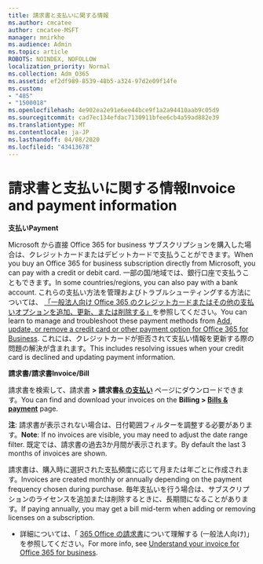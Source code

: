 ```yaml
---
title: 請求書と支払いに関する情報
ms.author: cmcatee
author: cmcatee-MSFT
manager: mnirkhe
ms.audience: Admin
ms.topic: article
ROBOTS: NOINDEX, NOFOLLOW
localization_priority: Normal
ms.collection: Adm_O365
ms.assetid: ef2df989-8539-48b5-a324-97d2e09f14fe
ms.custom:
- "485"
- "1500018"
ms.openlocfilehash: 4e902ea2e91e6ee44bce9f1a2a94410aab9c05d9
ms.sourcegitcommit: cad7ec134efdac7130911bfee6cb4a59ad882e39
ms.translationtype: MT
ms.contentlocale: ja-JP
ms.lasthandoff: 04/08/2020
ms.locfileid: "43413678"
---
```

# <a name="invoice-and-payment-information"></a><span data-ttu-id="24e7e-102">請求書と支払いに関する情報</span><span class="sxs-lookup"><span data-stu-id="24e7e-102">Invoice and payment information</span></span>

<span data-ttu-id="24e7e-103">**支払い**</span><span class="sxs-lookup"><span data-stu-id="24e7e-103">**Payment**</span></span>

<span data-ttu-id="24e7e-104">Microsoft から直接 Office 365 for business サブスクリプションを購入した場合は、クレジットカードまたはデビットカードで支払うことができます。</span><span class="sxs-lookup"><span data-stu-id="24e7e-104">When you buy an Office 365 for business subscription directly from Microsoft, you can pay with a credit or debit card.</span></span>  <span data-ttu-id="24e7e-105">一部の国/地域では、銀行口座で支払うこともできます。</span><span class="sxs-lookup"><span data-stu-id="24e7e-105">In some countries/regions, you can also pay with a bank account.</span></span>  <span data-ttu-id="24e7e-106">これらの支払い方法を管理およびトラブルシューティングする方法については、 [「一般法人向け Office 365 のクレジットカードまたはその他の支払いオプションを追加、更新、または削除する」](https://go.microsoft.com/fwlink/?linkid=2118133)を参照してください。</span><span class="sxs-lookup"><span data-stu-id="24e7e-106">You can learn to manage and troubleshoot these payment methods from [Add, update, or remove a credit card or other payment option for Office 365 for Business](https://go.microsoft.com/fwlink/?linkid=2118133).</span></span>  <span data-ttu-id="24e7e-107">これには、クレジットカードが拒否されて支払い情報を更新する際の問題の解決が含まれます。</span><span class="sxs-lookup"><span data-stu-id="24e7e-107">This includes resolving issues when your credit card is declined and updating payment information.</span></span>

<span data-ttu-id="24e7e-108">**請求書/請求書**</span><span class="sxs-lookup"><span data-stu-id="24e7e-108">**Invoice/Bill**</span></span>

<span data-ttu-id="24e7e-109">請求書を検索して、請求書 **> 請求書[& の支払い](https://go.microsoft.com/fwlink/p/?linkid=848039)** ページにダウンロードできます。</span><span class="sxs-lookup"><span data-stu-id="24e7e-109">You can find and download your invoices on the **Billing > [Bills & payment](https://go.microsoft.com/fwlink/p/?linkid=848039)** page.</span></span>  

<span data-ttu-id="24e7e-110">**注**: 請求書が表示されない場合は、日付範囲フィルターを調整する必要があります。</span><span class="sxs-lookup"><span data-stu-id="24e7e-110">**Note**: If no invoices are visible, you may need to adjust the date range filter.</span></span>  <span data-ttu-id="24e7e-111">既定では、請求書の過去3か月間が表示されます。</span><span class="sxs-lookup"><span data-stu-id="24e7e-111">By default the last 3 months of invoices are shown.</span></span>

<span data-ttu-id="24e7e-112">請求書は、購入時に選択された支払頻度に応じて月または年ごとに作成されます。</span><span class="sxs-lookup"><span data-stu-id="24e7e-112">Invoices are created monthly or annually depending on the payment frequency chosen during purchase.</span></span>  <span data-ttu-id="24e7e-113">毎年支払いを行う場合は、サブスクリプションのライセンスを追加または削除するときに、長期間になることがあります。</span><span class="sxs-lookup"><span data-stu-id="24e7e-113">If paying annually, you may get a bill mid-term when adding or removing licenses on a subscription.</span></span>
 
- <span data-ttu-id="24e7e-114">詳細については、「 [365 Office の請求書](https://go.microsoft.com/fwlink/?linkid=2119101)について理解する (一般法人向け)」を参照してください。</span><span class="sxs-lookup"><span data-stu-id="24e7e-114">For more info, see [Understand your invoice for Office 365 for business](https://go.microsoft.com/fwlink/?linkid=2119101).</span></span>
